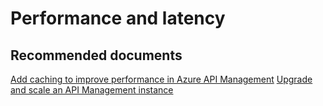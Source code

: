 <properties
    pageTitle="Performance and latency"
    description="Performance and latency"
    service="microsoft.apim"
    resource="apimanagement"
    authors="jtwalters25"
    displayOrder="19"
    selfHelpType="generic"
    supportTopicIds="32318309"
    resourceTags=""
    productPesIds="15551"
    cloudEnvironments="public"
/>

# Performance and latency

## **Recommended documents**
[Add caching to improve performance in Azure API Management](https://docs.microsoft.com/azure/api-management/api-management-howto-cache)
[Upgrade and scale an API Management instance](https://docs.microsoft.com/azure/api-management/upgrade-and-scale)